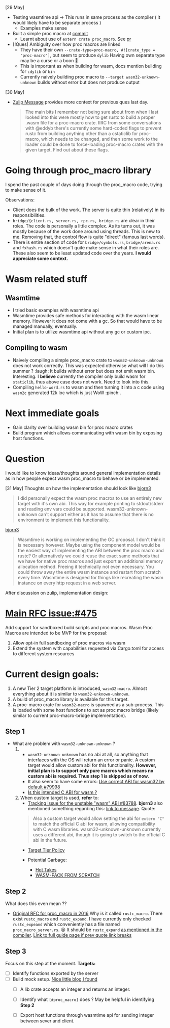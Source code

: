 [29 May]
- Testing wasmtime api -> This runs in same process as the compiler ( it would likely have to be separate process )
    - Examples make sense 
- Built a simple proc macro at [commit](https://github.com/mav3ri3k/proc-macro-server/commit/3c7ade5490473d8913a7db32bba22644f0e38b21)
    - Learnt about use of `extern crate proc_macro`. See [pr](https://github.com/rust-lang/reference/pull/1504)
- [!Ques] Ambiguity over how proc macros are linked
    - They have their own `--crate-type=proc-macro, #![crate_type = "proc-macro"]`, but seem to produce `dylib`
        Having own separate type may be a curse or a boon :pray:
    - This is important as when building for wasm, docs mention building for `cdylib` or `bin`
    - Currently naively building proc macro to `--target wasm32-unknown-unknown` builds without error but does not produce output

[30 May]
- [Zulip Message](https://rust-lang.zulipchat.com/#narrow/stream/131828-t-compiler/topic/wasm.20proc.20macros/near/291100839) provides more context for previous ques last day.
    > The main bits I remember not being sure about from when I last looked into this were mostly how to get rustc to build a proper .wasm file for a proc-macro crate. IIRC from some conversations with @eddyb there's currently some hard-coded flags to prevent rustc from building anything other than a cstaticlib for proc-macro, which needs to be changed, and then some work to the loader could be done to force-loading proc-macro crates with the given target.
Find out about these flags.

# Going through proc_macro library
I spend the past couple of days doing through the proc_macro code, trying to make sense of it.

Observations:
- Client does the bulk of the work. The server is quite thin (relatively) in its responsibilities.
- `bridge/{client.rs, server.rs, rpc.rs, bridge.rs` are clear in their roles. The code is personally a little complex. As its turns out, it was mostly because of the work done around using threads. This is new to me. Removing that, the control flow is quite "direct" (famous last words).
- There is entire section of code for `bridge/symbols.rs`, `bridge/arena.rs` and `fxhash.rs` which doesn't quite make sense in what their roles are. These also seem to be least updated code over the years. **I would appreciate some context.**

# Wasm related stuff
## Wasmtime
- I tried basic examples with wasmtime api
- Wasmtime provides safe methods for interacting with the wasm linear memory. However it does not come with a gc. So that would have to be managed manually, eventually. 
- Initial plan is to utilize wasmtime api without any gc or custom ipc.
## Compiling to wasm
- Naively compiling a simple proc_macro crate to `wasm32-unknown-unknown` does not work correctly. This was expected otherwise what will I do this summer ? :laugh: It builds without error but does not emit wasm bin. Interesting. I **believe** currently the compiler only build wasm for `staticlib`, thus above case does not work. Need to look into this.
- Compiling `hello-word.rs` to wasm and then turning it into a c code using `wasm2c` generated 12k loc which is just WoW :pinch:.

# Next immediate goals
- Gain clarity over building wasm bin for proc macro crates
- Build program which allows communicating with wasm bin by exposing host functions.

# Question
I would like to know ideas/thoughts around general implementation details as in how people expect wasm proc_macro to behave or be implemented.

[31 May]
Thoughts on how the implementation should look like
[bjorn3](https://rust-lang.zulipchat.com/#narrow/stream/421156-gsoc/topic/Project.3A.20Sandboxed.20and.20Deterministic.20Proc.20Macro.20using.20Wasm/near/441542623)
>I did personally expect the wasm proc macros to use an entirely new target with it's own abi. This way for example printing to stdout/stderr and reading env vars could be supported. wasm32-unknown-unknown can't support either as it has to assume that there is no environment to implement this functionality.

[bjorn3](https://rust-lang.zulipchat.com/#narrow/stream/421156-gsoc/topic/Project.3A.20Sandboxed.20and.20Deterministic.20Proc.20Macro.20using.20Wasm/near/441543634)
>Wasmtime is working on implementing the GC proposal. I don't think it is necessary however. Maybe using the component model would be the easiest way of implementing the ABI between the proc macro and rustc? Or alternatively we could reuse the exact same methods that we have for native proc macros and just export an additional memory allocation method. Freeing it technically not even necessary. You could throw away the entire wasm instance and restart from scratch every time. Wasmtime is designed for things like recreating the wasm instance on every http request in a web server.

After discussion on zulip, implementation design:
# [Main RFC issue:#475](https://github.com/rust-lang/compiler-team/issues/475)
Add support for sandboxed build scripts and proc macros. Wasm Proc Macros are intended to be MVP for the proposal:
1. Allow opt-in full sandboxing of proc macros via wasm
2. Extend the system with capabilities requested via Cargo.toml for access to different system resources

# Current design goals:
1. A new Tier 2 target platform is introduced, `wasm32-macro`. Almost everything about it is similar to `wasm32-unknown-unknown`. 
2. A build of proc_macro library is available for this target.
3. A proc-macro crate for `wasm32-macro` is spawned as a sub-process. This is loaded with some host functions to act as proc macro bridge (likely similar to current proc-macro-bridge implementation).

## Step 1
- What are problem with `wasm32-unknown-unknown` ?
    1. - `wasm32-unknown-unknown` has no abi at all, so anything that interfaces with the OS will return an error or panic. A custom target would allow custom abi for this functionality. **However, initial plan is to support only pure macros which means no custom abi is required. Thus step 1 is skipped as of now.** 
       - It also seem to have some errors: [Use correct ABI for wasm32 by default #79998](https://github.com/rust-lang/rust/pull/79998) 
       - [Is this intended C ABI for wasm ?](https://github.com/WebAssembly/tool-conventions/blob/main/BasicCABI.md)
    2. When custom target is used, **refer** to: 
        - [Tracking issue for the unstable "wasm" ABI #83788](https://github.com/rust-lang/rust/issues/83788). 
        **bjorn3** also mentioned something regarding this: [link to message](https://rust-lang.zulipchat.com/#narrow/stream/421156-gsoc/topic/Project.3A.20Sandboxed.20and.20Deterministic.20Proc.20Macro.20using.20Wasm/near/441685050). Quote:
        > Also a custom target would allow setting the abi for `extern "C"` to match the official C abi for wasm, allowing compatibility with C wasm libraries. wasm32-unknown-unknown currently uses a different abi, though it is going to switch to the official C abi in the future.
        - [Target Tier Policy](https://rust-lang.github.io/rfcs/2803-target-tier-policy.html?highlight=sandbox#)

        - Potential Garbage:
            - [Hot Takes](https://users.rust-lang.org/t/fixing-rusts-webassembly-targets/88947)
            - [WASM-PACK FROM SCRATCH](https://khangdinh.wordpress.com/2022/05/06/wasm-pack-from-scratch/)

## Step 2
What does this even mean ??
- [Original RFC for proc_macro in 2016](https://rust-lang.github.io/rfcs/1681-macros-1.1.html?highlight=sandbox#)
    Why is it called `rustc_macro`. There exist `rustc_macro` and `rustc_expand`. I have currently only checked `rustc_expeand` which conveniently has a file named `proc_macro_server.rs`. :cry: 
    It should be `rustc_expand` [as mentioned in the compiler](https://arc.net/l/quote/ybomdhve). 
    [Link to full guide page if prev quote link breaks](https://rustc-dev-guide.rust-lang.org/macro-expansion.html?highlight=macro#macro-expansion)

## Step 3
Focus on this step at the moment. **Targets:**
- [ ] Identify functions exported by the server
- [ ] Build mock setup. [Nice little blog I found](https://petermalmgren.com/serverside-wasm-data/) 
    - [ ] A lib crate accepts an integer and returns an integer.
    - [ ] Identify what `[#proc_macro]` does ? May be helpful in identifying **Step 2**
    - [ ] Export host functions through wasmtime api for sending integer between sever and client.

